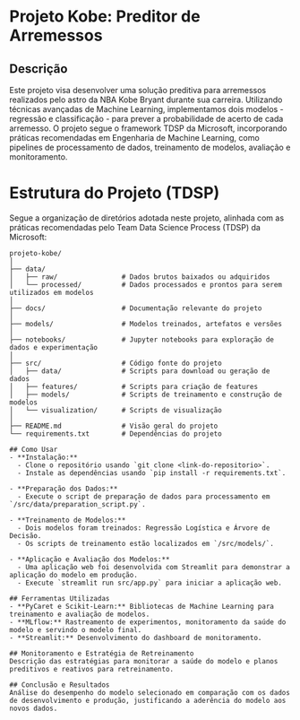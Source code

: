 # Projeto Kobe: Preditor de Arremessos

## Descrição
Este projeto visa desenvolver uma solução preditiva para arremessos realizados pelo astro da NBA Kobe Bryant durante sua carreira. Utilizando técnicas avançadas de Machine Learning, implementamos dois modelos - regressão e classificação - para prever a probabilidade de acerto de cada arremesso. O projeto segue o framework TDSP da Microsoft, incorporando práticas recomendadas em Engenharia de Machine Learning, como pipelines de processamento de dados, treinamento de modelos, avaliação e monitoramento.

# Estrutura do Projeto (TDSP)

Segue a organização de diretórios adotada neste projeto, alinhada com as práticas recomendadas pelo Team Data Science Process (TDSP) da Microsoft:

```plaintext
projeto-kobe/
│
├── data/
│   ├── raw/                # Dados brutos baixados ou adquiridos
│   └── processed/          # Dados processados e prontos para serem utilizados em modelos
│
├── docs/                   # Documentação relevante do projeto
│
├── models/                 # Modelos treinados, artefatos e versões
│
├── notebooks/              # Jupyter notebooks para exploração de dados e experimentação
│
├── src/                    # Código fonte do projeto
│   ├── data/               # Scripts para download ou geração de dados
│   ├── features/           # Scripts para criação de features
│   ├── models/             # Scripts de treinamento e construção de modelos
│   └── visualization/      # Scripts de visualização
│
├── README.md               # Visão geral do projeto
└── requirements.txt        # Dependências do projeto

## Como Usar
- **Instalação:**
  - Clone o repositório usando `git clone <link-do-repositorio>`.
  - Instale as dependências usando `pip install -r requirements.txt`.

- **Preparação dos Dados:**
  - Execute o script de preparação de dados para processamento em `/src/data/preparation_script.py`.

- **Treinamento de Modelos:**
  - Dois modelos foram treinados: Regressão Logística e Árvore de Decisão.
  - Os scripts de treinamento estão localizados em `/src/models/`.

- **Aplicação e Avaliação dos Modelos:**
  - Uma aplicação web foi desenvolvida com Streamlit para demonstrar a aplicação do modelo em produção.
  - Execute `streamlit run src/app.py` para iniciar a aplicação web.

## Ferramentas Utilizadas
- **PyCaret e Scikit-Learn:** Bibliotecas de Machine Learning para treinamento e avaliação de modelos.
- **MLflow:** Rastreamento de experimentos, monitoramento da saúde do modelo e servindo o modelo final.
- **Streamlit:** Desenvolvimento do dashboard de monitoramento.

## Monitoramento e Estratégia de Retreinamento
Descrição das estratégias para monitorar a saúde do modelo e planos preditivos e reativos para retreinamento.

## Conclusão e Resultados
Análise do desempenho do modelo selecionado em comparação com os dados de desenvolvimento e produção, justificando a aderência do modelo aos novos dados.


